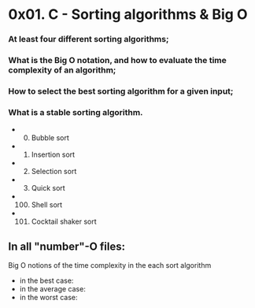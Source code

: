 # 0x01. C - Sorting algorithms & Big O
### At least four different sorting algorithms;
### What is the Big O notation, and how to evaluate the time complexity of an algorithm;
### How to select the best sorting algorithm for a given input;
### What is a stable sorting algorithm.

 - 0. Bubble sort
 - 1. Insertion sort
 - 2. Selection sort
 - 3. Quick sort
 - 100. Shell sort
 - 101. Cocktail shaker sort

## In all "number"-O files:
Big O notions of the time complexity in the each sort algorithm
- in the best case:
- in the average case:
- in the worst case:

